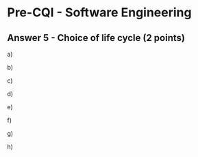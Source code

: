 # Pre-CQI - Software Engineering

## Answer 5 - Choice of life cycle (2 points)

a) 

b) 

c) 

d) 

e)

f) 

g) 

h) 